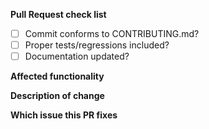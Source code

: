 <!--
1. If this is your first PR, please read our contributor guidelines
https://github.com/spiffe/spiffe/blob/master/CONTRIBUTING.md
https://github.com/spiffe/spire/blob/main/CONTRIBUTING.md

2. Please remember to include a DCO on every commit (`git commit -s`)
https://github.com/apps/dco
-->

**Pull Request check list**

- [ ] Commit conforms to CONTRIBUTING.md?
- [ ] Proper tests/regressions included?
- [ ] Documentation updated?

**Affected functionality**
<!-- Please provide a description of the affected functionality -->

**Description of change**
<!-- Please provide a description of the change -->

**Which issue this PR fixes**
<!-- optional. `fixes #<issue number>` format will close an issue when this PR is merged -->

